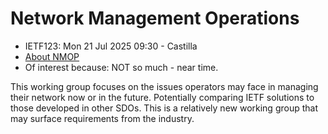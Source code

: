 # Network Management Operations 
* <IETFschedule>IETF123: Mon 21 Jul 2025 09:30 - Castilla</IETFschedule>
* [About NMOP](https://datatracker.ietf.org/group/nmop/about/)
* Of interest because: NOT so much - near time.

This working group focuses on the issues operators may face in managing their network now or in the future. Potentially comparing IETF solutions to those developed in other SDOs. This is a relatively new working group that may surface requirements from the industry.


